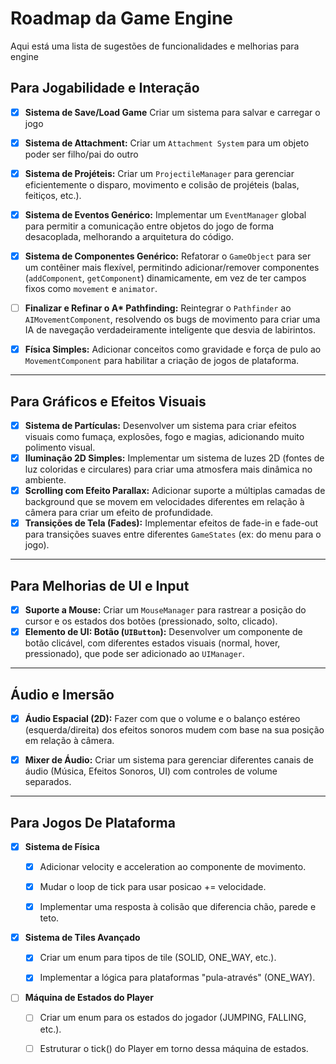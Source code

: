 # Roadmap da Game Engine

Aqui está uma lista de sugestões de funcionalidades e melhorias para  engine

## Para Jogabilidade e Interação


- [x] **Sistema de Save/Load Game** Criar um sistema para salvar e carregar o jogo
- [x] **Sistema de Attachment:** Criar um `Attachment System` para um objeto poder ser filho/pai do outro
- [x] **Sistema de Projéteis:** Criar um `ProjectileManager` para gerenciar eficientemente o disparo, movimento e colisão de projéteis (balas, feitiços, etc.).
- [x] **Sistema de Eventos Genérico:** Implementar um `EventManager` global para permitir a comunicação entre objetos do jogo de forma desacoplada, melhorando a arquitetura do código.
- [x] **Sistema de Componentes Genérico:** Refatorar o `GameObject` para ser um contêiner mais flexível, permitindo adicionar/remover componentes (`addComponent`, `getComponent`) dinamicamente, em vez de ter campos fixos como `movement` e `animator`.

- [ ] **Finalizar e Refinar o A\* Pathfinding:** Reintegrar o `Pathfinder` ao `AIMovementComponent`, resolvendo os bugs de movimento para criar uma IA de navegação verdadeiramente inteligente que desvia de labirintos.
- [x] **Física Simples:** Adicionar conceitos como gravidade e força de pulo ao `MovementComponent` para habilitar a criação de jogos de plataforma.
---
## Para Gráficos e Efeitos Visuais

- [x] **Sistema de Partículas:** Desenvolver um sistema para criar efeitos visuais como fumaça, explosões, fogo e magias, adicionando muito polimento visual.
- [x] **Iluminação 2D Simples:** Implementar um sistema de luzes 2D (fontes de luz coloridas e circulares) para criar uma atmosfera mais dinâmica no ambiente.
- [x] **Scrolling com Efeito Parallax:** Adicionar suporte a múltiplas camadas de background que se movem em velocidades diferentes em relação à câmera para criar um efeito de profundidade.
- [x] **Transições de Tela (Fades):** Implementar efeitos de fade-in e fade-out para transições suaves entre diferentes `GameStates` (ex: do menu para o jogo).
---
## Para Melhorias de UI e Input

- [x] **Suporte a Mouse:** Criar um `MouseManager` para rastrear a posição do cursor e os estados dos botões (pressionado, solto, clicado).
- [x] **Elemento de UI: Botão (`UIButton`):** Desenvolver um componente de botão clicável, com diferentes estados visuais (normal, hover, pressionado), que pode ser adicionado ao `UIManager`.
----
## Áudio e Imersão

- [x] **Áudio Espacial (2D):** Fazer com que o volume e o balanço estéreo (esquerda/direita) dos efeitos sonoros mudem com base na sua posição em relação à câmera.
- [x] **Mixer de Áudio:** Criar um sistema para gerenciar diferentes canais de áudio (Música, Efeitos Sonoros, UI) com controles de volume separados.


----
## Para Jogos De Plataforma

- [x] **Sistema de Física**

   - [x] Adicionar velocity e acceleration ao componente de movimento.

   - [x] Mudar o loop de tick para usar posicao += velocidade.

   - [x] Implementar uma resposta à colisão que diferencia chão, parede e teto.

- [x] **Sistema de Tiles Avançado**

   - [x] Criar um enum para tipos de tile (SOLID, ONE_WAY, etc.).

   - [x] Implementar a lógica para plataformas "pula-através" (ONE_WAY).

- [ ] **Máquina de Estados do Player**

   - [ ] Criar um enum para os estados do jogador (JUMPING, FALLING, etc.).

   - [ ] Estruturar o tick() do Player em torno dessa máquina de estados.
